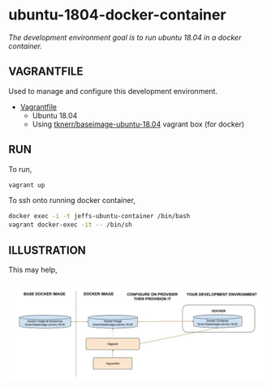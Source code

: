# ubuntu-1804-docker-container

_The development environment goal is to run ubuntu 18.04 in a docker container._

## VAGRANTFILE

 Used to manage and configure this development environment.

* [Vagrantfile](https://github.com/JeffDeCola/my-vagrant-boxes/blob/master/for-docker/ubuntu-1804-docker-container/Vagrantfile)
  * Ubuntu 18.04
  * Using
    [tknerr/baseimage-ubuntu-18.04](https://app.vagrantup.com/tknerr/boxes/baseimage-ubuntu-18.04)
    vagrant box (for docker)

## RUN

To run,

```bash
vagrant up
```

To ssh onto running docker container,

```bash
docker exec -i -t jeffs-ubuntu-container /bin/bash
vagrant docker-exec -it -- /bin/sh
```

## ILLUSTRATION

This may help,

![IMAGE - ubuntu-1804-docker-container - IMAGE](../../docs/pics/ubuntu-1804-docker-container.jpg)
